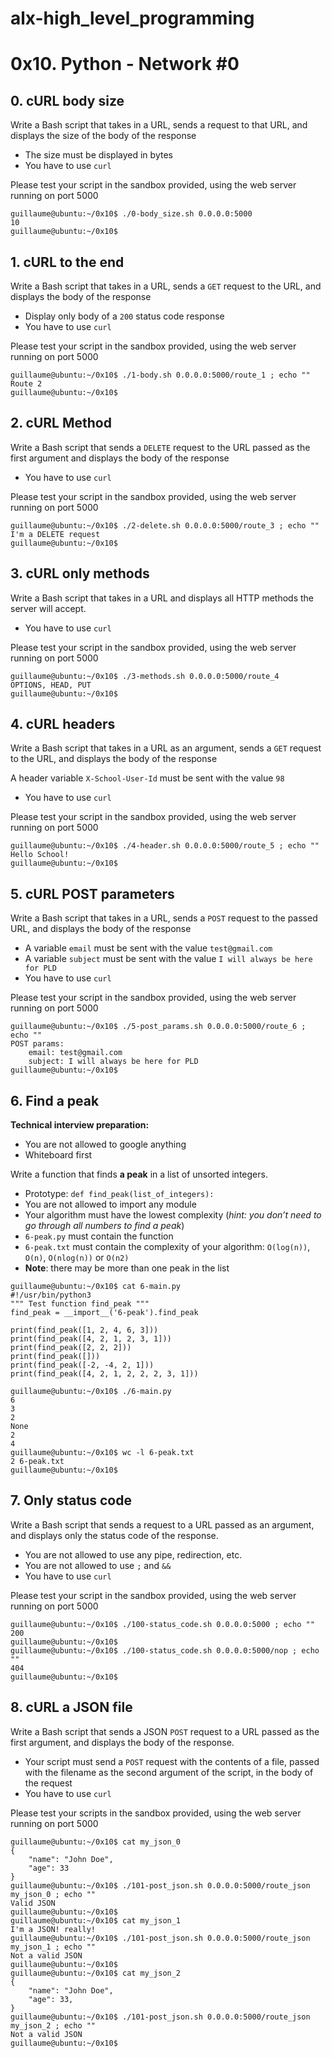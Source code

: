 # alx-high_level_programming #
# 0x10. Python - Network #0 #

## 0. cURL body size ##
Write a Bash script that takes in a URL, sends a request to that URL, and displays the size of the body of the response

* The size must be displayed in bytes
* You have to use `curl`

Please test your script in the sandbox provided, using the web server running on port 5000

~~~~
guillaume@ubuntu:~/0x10$ ./0-body_size.sh 0.0.0.0:5000
10
guillaume@ubuntu:~/0x10$ 
~~~~


## 1. cURL to the end ##
Write a Bash script that takes in a URL, sends a `GET` request to the URL, and displays the body of the response

* Display only body of a `200` status code response
* You have to use `curl`

Please test your script in the sandbox provided, using the web server running on port 5000

~~~~
guillaume@ubuntu:~/0x10$ ./1-body.sh 0.0.0.0:5000/route_1 ; echo ""
Route 2
guillaume@ubuntu:~/0x10$
~~~~


## 2. cURL Method ##
Write a Bash script that sends a `DELETE` request to the URL passed as the first argument and displays the body of the response

* You have to use `curl`

Please test your script in the sandbox provided, using the web server running on port 5000

~~~~
guillaume@ubuntu:~/0x10$ ./2-delete.sh 0.0.0.0:5000/route_3 ; echo ""
I'm a DELETE request
guillaume@ubuntu:~/0x10$ 
~~~~


## 3. cURL only methods ##
Write a Bash script that takes in a URL and displays all HTTP methods the server will accept.

* You have to use `curl`

Please test your script in the sandbox provided, using the web server running on port 5000

~~~~
guillaume@ubuntu:~/0x10$ ./3-methods.sh 0.0.0.0:5000/route_4
OPTIONS, HEAD, PUT
guillaume@ubuntu:~/0x10$ 
~~~~


## 4. cURL headers ##
Write a Bash script that takes in a URL as an argument, sends a `GET` request to the URL, and displays the body of the response

A header variable `X-School-User-Id` must be sent with the value `98`
* You have to use `curl`

Please test your script in the sandbox provided, using the web server running on port 5000

~~~~
guillaume@ubuntu:~/0x10$ ./4-header.sh 0.0.0.0:5000/route_5 ; echo ""
Hello School!
guillaume@ubuntu:~/0x10$ 
~~~~


## 5. cURL POST parameters ##
Write a Bash script that takes in a URL, sends a `POST` request to the passed URL, and displays the body of the response

* A variable `email` must be sent with the value `test@gmail.com`
* A variable `subject` must be sent with the value `I will always be here for PLD`
* You have to use `curl`

Please test your script in the sandbox provided, using the web server running on port 5000

~~~~
guillaume@ubuntu:~/0x10$ ./5-post_params.sh 0.0.0.0:5000/route_6 ; echo ""
POST params:
    email: test@gmail.com
    subject: I will always be here for PLD
guillaume@ubuntu:~/0x10$ 
~~~~


## 6. Find a peak ##
**Technical interview preparation:**

* You are not allowed to google anything
* Whiteboard first

Write a function that finds **a peak** in a list of unsorted integers.

* Prototype: `def find_peak(list_of_integers):`
* You are not allowed to import any module
* Your algorithm must have the lowest complexity (*hint: you don’t need to go through all numbers to find a peak*)
* `6-peak.py` must contain the function
* `6-peak.txt` must contain the complexity of your algorithm: `O(log(n))`, `O(n)`, `O(nlog(n))` or `O(n2)`
* **Note**: there may be more than one peak in the list

~~~~
guillaume@ubuntu:~/0x10$ cat 6-main.py
#!/usr/bin/python3
""" Test function find_peak """
find_peak = __import__('6-peak').find_peak

print(find_peak([1, 2, 4, 6, 3]))
print(find_peak([4, 2, 1, 2, 3, 1]))
print(find_peak([2, 2, 2]))
print(find_peak([]))
print(find_peak([-2, -4, 2, 1]))
print(find_peak([4, 2, 1, 2, 2, 2, 3, 1]))

guillaume@ubuntu:~/0x10$ ./6-main.py
6
3
2
None
2
4
guillaume@ubuntu:~/0x10$ wc -l 6-peak.txt 
2 6-peak.txt
guillaume@ubuntu:~/0x10$ 
~~~~


## 7. Only status code ##
Write a Bash script that sends a request to a URL passed as an argument, and displays only the status code of the response.

* You are not allowed to use any pipe, redirection, etc.
* You are not allowed to use `;` and `&&`
* You have to use `curl`

Please test your script in the sandbox provided, using the web server running on port 5000

~~~~
guillaume@ubuntu:~/0x10$ ./100-status_code.sh 0.0.0.0:5000 ; echo ""
200
guillaume@ubuntu:~/0x10$ 
guillaume@ubuntu:~/0x10$ ./100-status_code.sh 0.0.0.0:5000/nop ; echo ""
404
guillaume@ubuntu:~/0x10$
~~~~


## 8. cURL a JSON file ##
Write a Bash script that sends a JSON `POST` request to a URL passed as the first argument, and displays the body of the response.

* Your script must send a `POST` request with the contents of a file, passed with the filename as the second argument of the script, in the body of the request
* You have to use `curl`

Please test your scripts in the sandbox provided, using the web server running on port 5000

~~~~
guillaume@ubuntu:~/0x10$ cat my_json_0
{
    "name": "John Doe",
    "age": 33
}
guillaume@ubuntu:~/0x10$ ./101-post_json.sh 0.0.0.0:5000/route_json my_json_0 ; echo ""
Valid JSON
guillaume@ubuntu:~/0x10$ 
guillaume@ubuntu:~/0x10$ cat my_json_1
I'm a JSON! really!
guillaume@ubuntu:~/0x10$ ./101-post_json.sh 0.0.0.0:5000/route_json my_json_1 ; echo ""
Not a valid JSON
guillaume@ubuntu:~/0x10$ 
guillaume@ubuntu:~/0x10$ cat my_json_2
{
    "name": "John Doe",
    "age": 33,
}
guillaume@ubuntu:~/0x10$ ./101-post_json.sh 0.0.0.0:5000/route_json my_json_2 ; echo ""
Not a valid JSON
guillaume@ubuntu:~/0x10$ 
~~~~
